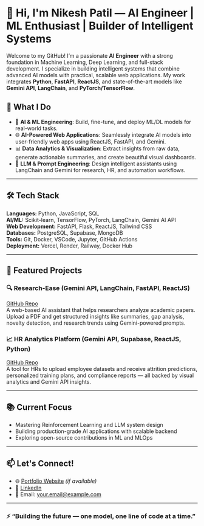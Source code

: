 # 👋 Hi, I'm Nikesh Patil — AI Engineer | ML Enthusiast | Builder of Intelligent Systems

Welcome to my GitHub! I’m a passionate **AI Engineer** with a strong foundation in Machine Learning, Deep Learning, and full-stack development. I specialize in building intelligent systems that combine advanced AI models with practical, scalable web applications. My work integrates **Python**, **FastAPI**, **ReactJS**, and state-of-the-art models like **Gemini API**, **LangChain**, and **PyTorch/TensorFlow**.

## 🚀 What I Do
- 🤖 **AI & ML Engineering**: Build, fine-tune, and deploy ML/DL models for real-world tasks.
- 🌐 **AI-Powered Web Applications**: Seamlessly integrate AI models into user-friendly web apps using ReactJS, FastAPI, and Gemini.
- 📊 **Data Analytics & Visualization**: Extract insights from raw data, generate actionable summaries, and create beautiful visual dashboards.
- 🧠 **LLM & Prompt Engineering**: Design intelligent assistants using LangChain and Gemini for research, HR, and automation workflows.

---

## 🛠 Tech Stack
**Languages:** Python, JavaScript, SQL  
**AI/ML:** Scikit-learn, TensorFlow, PyTorch, LangChain, Gemini AI API  
**Web Development:** FastAPI, Flask, ReactJS, Tailwind CSS  
**Databases:** PostgreSQL, Supabase, MongoDB  
**Tools:** Git, Docker, VSCode, Jupyter, GitHub Actions  
**Deployment:** Vercel, Render, Railway, Docker Hub  

---

## 📌 Featured Projects

### 🔍 Research-Ease (Gemini API, LangChain, FastAPI, ReactJS)
[GitHub Repo](https://github.com/yourusername/research-ease)  
A web-based AI assistant that helps researchers analyze academic papers. Upload a PDF and get structured insights like summaries, gap analysis, novelty detection, and research trends using Gemini-powered prompts.

### 📈 HR Analytics Platform (Gemini API, Supabase, ReactJS, Python)
[GitHub Repo](https://github.com/yourusername/hr-analytics-platform)  
A tool for HRs to upload employee datasets and receive attrition predictions, personalized training plans, and compliance reports — all backed by visual analytics and Gemini API insights.

---

## 📚 Current Focus

- Mastering Reinforcement Learning and LLM system design  
- Building production-grade AI applications with scalable backend  
- Exploring open-source contributions in ML and MLOps

---

## 📫 Let's Connect!

- 🌐 [Portfolio Website](https://yourportfolio.com) *(if available)*
- 💼 [LinkedIn](https://linkedin.com/in/yourlinkedin)
- 📧 Email: your.email@example.com

---

### ⚡ “Building the future — one model, one line of code at a time.”
